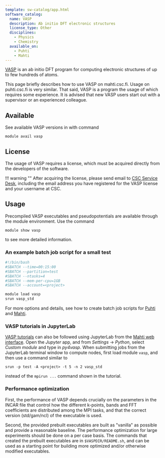 ```yaml
---
template: sw-catalog/app.html
software_catalog:
  name: VASP
  description: Ab initio DFT electronic structures
  license_type: Other
  disciplines:
    - Physics
    - Chemistry
  available_on:
    - Puhti
    - Mahti
---
```


[VASP](https://www.vasp.at/) is an ab initio DFT program for computing
electronic structures of up to few hundreds of atoms.

This page briefly describes how to use VASP on mahti.csc.fi. Usage on
puhti.csc.fi is very similar. That said, VASP is a program the usage of
which requires some experience. It is advised that new VASP users start
out with a supervisor or an experienced colleague.

## Available

See available VASP versions in with command

```console
module avail vasp
```

## License

The usage of VASP requires a license, which must be acquired directly
from the developers of the software.

!!! warning ""
    After acquiring the license, please send email to
    [CSC Service Desk](../support/contact.md), including the email address
    you have registered for the VASP license and your username at CSC.

## Usage

Precompiled VASP executables and pseudopotentials are available
through the module environment. Use the command

```console
module show vasp
```

to see more detailed information.

### An example batch job script for a small test

```bash
#!/bin/bash
#SBATCH --time=00:15:00
#SBATCH --partition=test
#SBATCH --ntasks=4
#SBATCH --mem-per-cpu=1GB
#SBATCH --account=<project>

module load vasp
srun vasp_std
```

For more options and details, see how to create batch job scripts for
[Puhti](../computing/running/creating-job-scripts-puhti.md) and
[Mahti](../computing/running/creating-job-scripts-mahti.md).

### VASP tutorials in JupyterLab

[VASP tutorials](https://www.vasp.at/tutorials/latest/) can also be
followed using JupyterLab from the
[Mahti web interface](https://www.mahti.csc.fi). Open the *Jupyter* app,
and from *Settings* -> *Python*, select *Custom module* and type in
*py4vasp*. When submitting jobs from the JupyterLab terminal window to
compute nodes, first load module `vasp`, and then use a command similar to

```console
srun -p test -A <project> -t 5 -n 2 vasp_std
```

instead of the `mpirun ...` command shown in the tutorial.

### Performance optimization

First, the performance of VASP depends crucially on the parameters in
the INCAR file that control how the different k-points, bands and FFT
coefficients are distributed among the MPI tasks, and that the correct
version (std/gam/ncl) of the executable is used.

Second, the provided prebuilt executables are built as "vanilla" as
possible and provide a reasonable baseline. The performance
optimization for large experiments should be done on a per case basis.
The commands that created the prebuilt executables are in
`$VASPDIR/README.sh`, and can be used as a starting point
for building more optimized and/or otherwise modified executables.
